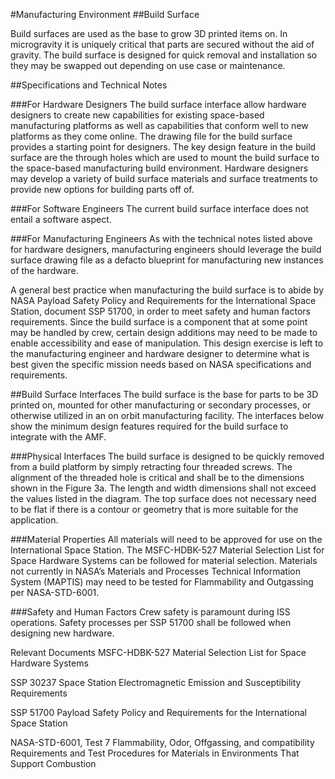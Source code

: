 #Manufacturing Environment
##Build Surface

Build surfaces are used as the base to grow 3D printed items on. In microgravity it is uniquely critical that parts are secured without the aid of gravity. The build surface is designed for quick removal and installation so they may be swapped out depending on use case or maintenance.
                                
##Specifications and Technical Notes

###For Hardware Designers
The build surface interface allow hardware designers to create new capabilities for existing space-based manufacturing platforms as well as capabilities that conform well to new platforms as they come online. The drawing file for the build surface provides a starting point for designers. The key design feature in the build surface are the through holes which are used to mount the build surface to the space-based manufacturing build environment. Hardware designers may develop a variety of build surface materials and surface treatments to provide new options for building parts off of.

###For Software Engineers
The current build surface interface does not entail a software aspect.

###For Manufacturing Engineers
As with the technical notes listed above for hardware designers, manufacturing engineers should leverage the build surface drawing file as a defacto blueprint for manufacturing new instances of the hardware. 

A general best practice when manufacturing the build surface is to abide by NASA Payload Safety Policy and Requirements for the International Space Station, document SSP 51700, in order to meet safety and human factors requirements. Since the build surface is a component that at some point may be handled by crew, certain design additions may need to be made to enable accessibility and ease of manipulation. This design exercise is left to the manufacturing engineer and hardware designer to determine what is best given the specific mission needs based on NASA specifications and requirements.


##Build Surface Interfaces
The build surface is the base for parts to be 3D printed on, mounted for other manufacturing or secondary processes, or otherwise utilized in an on orbit manufacturing facility. The interfaces below show the minimum design features required for the build surface to integrate with the AMF.

###Physical Interfaces
The build surface is designed to be quickly removed from a build platform by simply retracting four threaded screws. The alignment of the threaded hole is critical and shall be to the dimensions shown in the Figure 3a. The length and width dimensions shall not exceed the values listed in the diagram. The top surface does not necessary need to be flat if there is a contour or geometry that is more suitable for the application.

###Material Properties
All materials will need to be approved for use on the International Space Station. The  MSFC-HDBK-527 Material Selection List for Space Hardware Systems can be followed for material selection. Materials not currently in NASA’s Materials and Processes Technical Information System (MAPTIS) may need to be tested for Flammability and Outgassing per NASA-STD-6001.

###Safety and Human Factors
Crew safety is paramount during ISS operations. Safety processes per SSP 51700 shall be followed when designing new hardware.

Relevant Documents
MSFC-HDBK-527 Material Selection List for Space Hardware Systems

SSP 30237 Space Station Electromagnetic Emission and Susceptibility
Requirements

SSP 51700 Payload Safety Policy and Requirements for the International Space Station

NASA-STD-6001, Test 7 Flammability, Odor, Offgassing, and compatibility Requirements
and Test Procedures for Materials in Environments That Support Combustion

